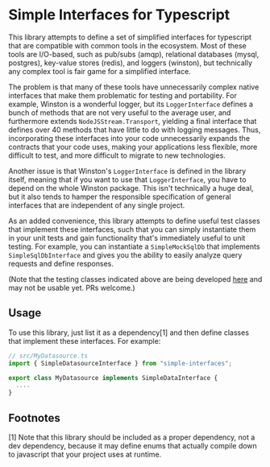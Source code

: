 Simple Interfaces for Typescript
===============================================================================

This library attempts to define a set of simplified interfaces for typescript that are compatible
with common tools in the ecosystem. Most of these tools are I/O-based, such as pub/subs (amqp),
relational databases (mysql, postgres), key-value stores (redis), and loggers (winston), but
technically any complex tool is fair game for a simplified interface. 

The problem is that many of these tools have unnecessarily complex native interfaces that make
them problematic for testing and portability. For example, Winston is a wonderful logger, but
its `LoggerInterface` defines a bunch of methods that are not very useful to the average user,
and furthermore extends `NodeJSStream.Transport`, yielding a final interface that defines over
40 methods that have little to do with logging messages. Thus, incorporating these interfaces
into your code unnecessarily expands the contracts that your code uses, making your applications
less flexible, more difficult to test, and more difficult to migrate to new technologies.

Another issue is that Winston's `LoggerInterface` is defined in the library itself, meaning that
if you want to use that `LoggerInterface`, you have to depend on the whole Winston package. This
isn't technically a huge deal, but it also tends to hamper the responsible specification of
general interfaces that are independent of any single project.

As an added convenience, this library attempts to define useful test classes that implement these
interfaces, such that you can simply instantiate them in your unit tests and gain functionality
that's immediately useful to unit testing. For example, you can instantiate a `SimpleMockSqlDb`
that implements `SimpleSqlDbInterface` and gives you the ability to easily analyze query requests
and define responses.

(Note that the testing classes indicated above are being developed
[here](https://github.com/kael-shipman/ts-simple-interfaces/tree/master/packages/ts-simple-interfaces-testing)
and may not be usable yet. PRs welcome.)


## Usage

To use this library, just list it as a dependency[1] and then define classes that implement
these interfaces. For example:

```ts
// src/MyDatasource.ts
import { SimpleDatasourceInterface } from "simple-interfaces";

export class MyDatasource implements SimpleDataInterface {
  ....
}
```


## Footnotes

[1] Note that this library should be included as a proper dependency, not a dev dependency,
because it may define enums that actually compile down to javascript that your project uses
at runtime.

